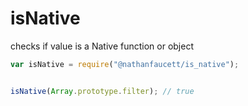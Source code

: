 isNative
=======

checks if value is a Native function or object

```javascript
var isNative = require("@nathanfaucett/is_native");


isNative(Array.prototype.filter); // true
```
